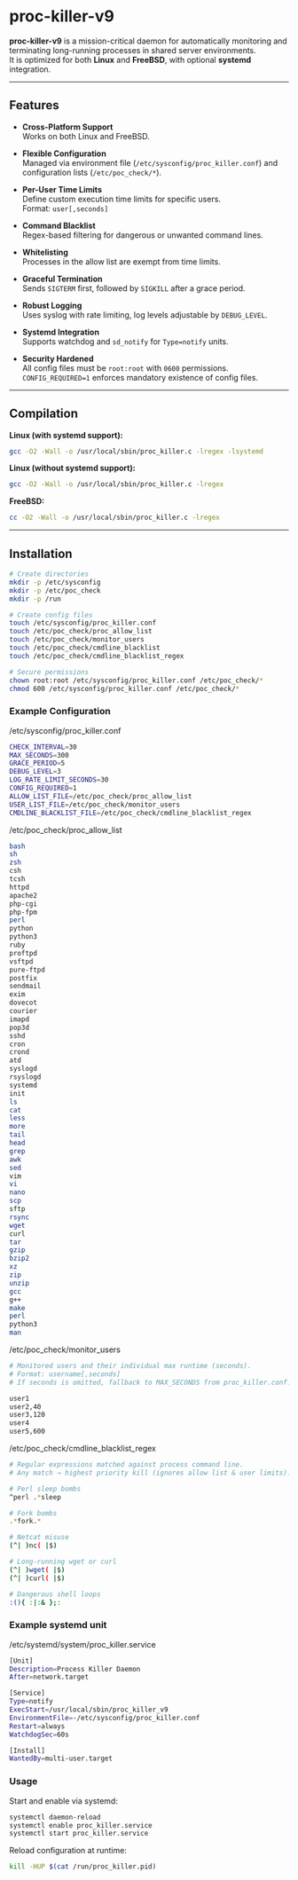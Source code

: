 # proc-killer-v9

**proc-killer-v9** is a mission-critical daemon for automatically monitoring and terminating long-running processes in shared server environments.  
It is optimized for both **Linux** and **FreeBSD**, with optional **systemd** integration.

---

## Features

- **Cross-Platform Support**  
  Works on both Linux and FreeBSD.

- **Flexible Configuration**  
  Managed via environment file (`/etc/sysconfig/proc_killer.conf`) and configuration lists (`/etc/poc_check/*`).

- **Per-User Time Limits**  
  Define custom execution time limits for specific users.  
  Format: `user[,seconds]`

- **Command Blacklist**  
  Regex-based filtering for dangerous or unwanted command lines.

- **Whitelisting**  
  Processes in the allow list are exempt from time limits.

- **Graceful Termination**  
  Sends `SIGTERM` first, followed by `SIGKILL` after a grace period.

- **Robust Logging**  
  Uses syslog with rate limiting, log levels adjustable by `DEBUG_LEVEL`.

- **Systemd Integration**  
  Supports watchdog and `sd_notify` for `Type=notify` units.

- **Security Hardened**  
  All config files must be `root:root` with `0600` permissions.  
  `CONFIG_REQUIRED=1` enforces mandatory existence of config files.

---

## Compilation

**Linux (with systemd support):**
```bash
gcc -O2 -Wall -o /usr/local/sbin/proc_killer.c -lregex -lsystemd
```

**Linux (without systemd support):**
```bash
gcc -O2 -Wall -o /usr/local/sbin/proc_killer.c -lregex
```

**FreeBSD:**
```bash
cc -O2 -Wall -o /usr/local/sbin/proc_killer.c -lregex
```
---

## Installation

```bash
# Create directories
mkdir -p /etc/sysconfig
mkdir -p /etc/poc_check
mkdir -p /run

# Create config files
touch /etc/sysconfig/proc_killer.conf
touch /etc/poc_check/proc_allow_list
touch /etc/poc_check/monitor_users
touch /etc/poc_check/cmdline_blacklist
touch /etc/poc_check/cmdline_blacklist_regex

# Secure permissions
chown root:root /etc/sysconfig/proc_killer.conf /etc/poc_check/*
chmod 600 /etc/sysconfig/proc_killer.conf /etc/poc_check/*
```

### Example Configuration
/etc/sysconfig/proc_killer.conf
```bash
CHECK_INTERVAL=30
MAX_SECONDS=300
GRACE_PERIOD=5
DEBUG_LEVEL=3
LOG_RATE_LIMIT_SECONDS=30
CONFIG_REQUIRED=1
ALLOW_LIST_FILE=/etc/poc_check/proc_allow_list
USER_LIST_FILE=/etc/poc_check/monitor_users
CMDLINE_BLACKLIST_FILE=/etc/poc_check/cmdline_blacklist_regex
```

/etc/poc_check/proc_allow_list
```bash
bash
sh
zsh
csh
tcsh
httpd
apache2
php-cgi
php-fpm
perl
python
python3
ruby
proftpd
vsftpd
pure-ftpd
postfix
sendmail
exim
dovecot
courier
imapd
pop3d
sshd
cron
crond
atd
syslogd
rsyslogd
systemd
init
ls
cat
less
more
tail
head
grep
awk
sed
vim
vi
nano
scp
sftp
rsync
wget
curl
tar
gzip
bzip2
xz
zip
unzip
gcc
g++
make
perl
python3
man
```

/etc/poc_check/monitor_users
```bash
# Monitored users and their individual max runtime (seconds).
# Format: username[,seconds]
# If seconds is omitted, fallback to MAX_SECONDS from proc_killer.conf.

user1
user2,40
user3,120
user4
user5,600
```

/etc/poc_check/cmdline_blacklist_regex
```bash
# Regular expressions matched against process command line.
# Any match → highest priority kill (ignores allow list & user limits).

# Perl sleep bombs
^perl .*sleep

# Fork bombs
.*fork.*

# Netcat misuse
(^| )nc( |$)

# Long-running wget or curl
(^| )wget( |$)
(^| )curl( |$)

# Dangerous shell loops
:(){ :|:& };:
```
### Example systemd unit
/etc/systemd/system/proc_killer.service
```bash
[Unit]
Description=Process Killer Daemon
After=network.target

[Service]
Type=notify
ExecStart=/usr/local/sbin/proc_killer_v9
EnvironmentFile=-/etc/sysconfig/proc_killer.conf
Restart=always
WatchdogSec=60s

[Install]
WantedBy=multi-user.target

```

### Usage
Start and enable via systemd:
```bash
systemctl daemon-reload
systemctl enable proc_killer.service
systemctl start proc_killer.service

```
Reload configuration at runtime:
```bash
kill -HUP $(cat /run/proc_killer.pid)
```
